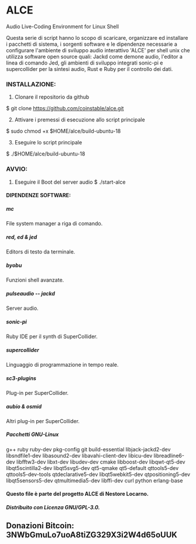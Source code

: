 # ALCE
Audio Live-Coding Environment for Linux Shell

Questa serie di script hanno lo scopo di scaricare, organizzare ed installare i pacchetti di sistema, i sorgenti software e le dipendenze necessarie a configurare l'ambiente di sviluppo audio interattivo 'ALCE' per shell unix che utilizza software open source quali: Jackd come demone audio, l'editor a linea di comando Jed, gli ambienti di sviluppo integrati sonic-pi e supercollider per la sintesi audio, Rust e Ruby per il controllo dei dati.

### INSTALLAZIONE:

1. Clonare il repositorio da github

$   git clone https://github.com/coinstable/alce.git 

2. Attivare i premessi di esecuzione allo script principale

$   sudo chmod +x $HOME/alce/build-ubuntu-18

3. Eseguire lo script principale

$   ./$HOME/alce/build-ubuntu-18

### AVVIO:

1. Eseguire il Boot del server audio
$ ./start-alce

#### DIPENDENZE SOFTWARE:

##### mc 
File system manager a riga di comando.

##### red, ed & jed
Editors di testo da terminale.

##### byobu
Funzioni shell avanzate.

##### pulseaudio -- jackd
Server audio.

##### sonic-pi
Ruby IDE per il synth di SuperCollider.

##### supercollider 
Linguaggio di programmazione in tempo reale.

##### sc3-plugins 
Plug-in per SuperCollider.

##### aubio & osmid
Altri plug-in per SuperCollider.

##### Pacchetti GNU-Linux 
g++ ruby ruby-dev pkg-config git build-essential libjack-jackd2-dev libsndfile1-dev libasound2-dev libavahi-client-dev libicu-dev libreadline6-dev libfftw3-dev libxt-dev libudev-dev cmake libboost-dev libqwt-qt5-dev libqt5scintilla2-dev libqt5svg5-dev qt5-qmake qt5-default qttools5-dev qttools5-dev-tools qtdeclarative5-dev libqt5webkit5-dev qtpositioning5-dev libqt5sensors5-dev qtmultimedia5-dev libffi-dev curl python erlang-base


#### Questo file è parte del progetto ALCE di Nestore Locarno.
##### Distribuito con Licenza GNU/GPL-3.0.
## Donazioni Bitcoin: 3NWbGmuLo7uoA8tiZG329X3i2W4d65oUUK

